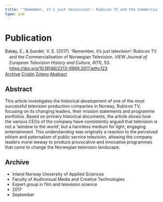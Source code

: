 ```yaml
---
title: "‘Remember, it’s just television’: Rubicon TV and the Commercialisation of Norwegian Television"
type: pub
---
```

<h1>Publication</h1>
<article id="csl-bib-container-536Q76YU" class="csl-bib-container">
  <div class="csl-bib-body" style="line-height: 1.35; padding-left: 1em; text-indent:-1em;">
  <div class="csl-entry">Bak&#xF8;y, E., &amp; Sundet, V. S. (2017). &#x2018;Remember, it&#x2019;s just television&#x2019;: Rubicon TV and the Commercialisation of Norwegian Television. <i>VIEW Journal of European Television History and Culture</i>, <i>6</i>(11), 53. <a href="https://doi.org/10.18146/2213-0969.2017.jethc123">https://doi.org/10.18146/2213-0969.2017.jethc123</a></div>
</div>
  <div class="csl-bib-buttons">
    <a href="#taxonomy-article-536Q76YU" class="csl-bib-button">Archive</a>
    <a href="https://app.cristin.no/results/show.jsf?id=1499350" alt="Cristin URL" class="csl-bib-button">Cristin</a>
    <a href="http://zotero.org/groups/5022929/items/536Q76YU" alt="Zotero URL" class="csl-bib-button">Zotero</a>
    <a href="#abstract-article-536Q76YU" class="csl-bib-button">Abstract</a>
  </div>
  <div id="csl-bib-meta-container-536Q76YU"></div>
</article>
<div id="csl-bib-meta-536Q76YU" class="csl-bib-meta">
  <article id="abstract-article-536Q76YU" class="abstract-article">
    <h1>Abstract</h1>
    This article investigates the historical development of one of the most successful television production  
companies in Norway, Rubicon TV, focusing on its changing leaders, their mission statements and programme  
portfolios. Based on primary historical documents, the article shows how the various CEOs of the company  
have consistently argued that television is not a ‘window to the world’, but a harmless medium for light, engaging  
entertainment. This understanding was originally a reaction to the perceived elitism and paternalism of public  
service television, allowing the company leaders moral leeway to produce provocative and innovative programmes  
that came to change the Norwegian television landscape.
  </article>
  <article id="taxonomy-article-536Q76YU" class="taxonomy-article">
    <h1>Archive</h1>
    <ul>
      <li>Inland Norway University of Applied Sciences</li>
      <li>Faculty of Audiovisual Media and Creative Technologies</li>
      <li>Expert group in film and television science</li>
      <li>2017</li>
      <li>September</li>
    </ul>
  </article>
</div>
